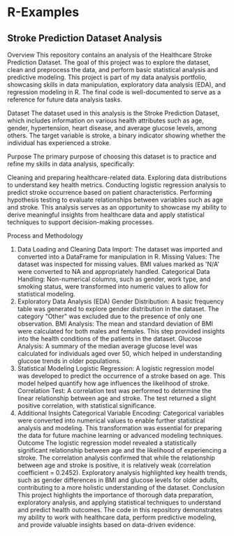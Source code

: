 # R-Examples

## Stroke Prediction Dataset Analysis

Overview
This repository contains an analysis of the Healthcare Stroke Prediction Dataset. The goal of this project was to explore the dataset, clean and preprocess the data, and perform basic statistical analysis and predictive modeling. This project is part of my data analysis portfolio, showcasing skills in data manipulation, exploratory data analysis (EDA), and regression modeling in R. The final code is well-documented to serve as a reference for future data analysis tasks.

Dataset
The dataset used in this analysis is the Stroke Prediction Dataset, which includes information on various health attributes such as age, gender, hypertension, heart disease, and average glucose levels, among others. The target variable is stroke, a binary indicator showing whether the individual has experienced a stroke.

Purpose
The primary purpose of choosing this dataset is to practice and refine my skills in data analysis, specifically:

Cleaning and preparing healthcare-related data.
Exploring data distributions to understand key health metrics.
Conducting logistic regression analysis to predict stroke occurrence based on patient characteristics.
Performing hypothesis testing to evaluate relationships between variables such as age and stroke.
This analysis serves as an opportunity to showcase my ability to derive meaningful insights from healthcare data and apply statistical techniques to support decision-making processes.

Process and Methodology
1. Data Loading and Cleaning
Data Import: The dataset was imported and converted into a DataFrame for manipulation in R.
Missing Values: The dataset was inspected for missing values. BMI values marked as 'N/A' were converted to NA and appropriately handled.
Categorical Data Handling: Non-numerical columns, such as gender, work type, and smoking status, were transformed into numeric values to allow for statistical modeling.
2. Exploratory Data Analysis (EDA)
Gender Distribution: A basic frequency table was generated to explore gender distribution in the dataset. The category "Other" was excluded due to the presence of only one observation.
BMI Analysis: The mean and standard deviation of BMI were calculated for both males and females. This step provided insights into the health conditions of the patients in the dataset.
Glucose Analysis: A summary of the median average glucose level was calculated for individuals aged over 50, which helped in understanding glucose trends in older populations.
3. Statistical Modeling
Logistic Regression: A logistic regression model was developed to predict the occurrence of a stroke based on age. This model helped quantify how age influences the likelihood of stroke.
Correlation Test: A correlation test was performed to determine the linear relationship between age and stroke. The test returned a slight positive correlation, with statistical significance.
4. Additional Insights
Categorical Variable Encoding: Categorical variables were converted into numerical values to enable further statistical analysis and modeling. This transformation was essential for preparing the data for future machine learning or advanced modeling techniques.
Outcome
The logistic regression model revealed a statistically significant relationship between age and the likelihood of experiencing a stroke.
The correlation analysis confirmed that while the relationship between age and stroke is positive, it is relatively weak (correlation coefficient = 0.2452).
Exploratory analysis highlighted key health trends, such as gender differences in BMI and glucose levels for older adults, contributing to a more holistic understanding of the dataset.
Conclusion
This project highlights the importance of thorough data preparation, exploratory analysis, and applying statistical techniques to understand and predict health outcomes. The code in this repository demonstrates my ability to work with healthcare data, perform predictive modeling, and provide valuable insights based on data-driven evidence.

